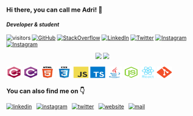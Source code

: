 ###  Hi there, you can call me Adri! 👋
#### *Developer & student* 
![visitors](https://visitor-badge.laobi.icu/badge?page_id=anunezmartinez.visitor-badge)
<a href="https://github.com/anunezmartinez" target="_blank" rel="noopener noreferrer"><img src="https://img.shields.io/badge/GitHub-100000?style=lat-square&logo=github&logoColor=white" alt="GitHub"></a>
<a href="https://stackoverflow.com/users/12432805/adri%c3%a1n-n%c3%ba%c3%b1ez-mart%c3%adnez" target="_blank" rel="noopener noreferrer"><img src="https://aleen42.github.io/badges/src/stackoverflow.svg" alt="StackOverflow"></a>
<a href="https://www.linkedin.com/in/anunezmartinez/" target="_blank" rel="noopener noreferrer"><img src="https://img.shields.io/badge/LinkedIn-0077B5?style=lat-square&logo=linkedin&logoColor=white" alt="LinkedIn"></a>
<a href="https://twitter.com/adrianmrnz" target="_blank" rel="noopener noreferrer"><img src="https://img.shields.io/badge/Twitter-1DA1F2?style=lat-square&logo=twitter&logoColor=white" alt="Twitter"></a>
<a href="https://www.instagram.com/hyde_an/" target="_blank" rel="noopener noreferrer"><img src="https://img.shields.io/badge/Instagram-E4405F?style=lat-square&logo=instagram&logoColor=white" alt="Instagram"></a>
<a href="mailto:adrian@anunezmartinez.com" target="_blank" rel="noopener noreferrer"><img src="https://img.shields.io/badge/Gmail-D14836?style=lat-square&logo=gmail&logoColor=white" alt="Instagram"></a>

<div align="center">
  <a href="https://github.com/anunezmartinez"></a>
  <img height="180em" src="https://github-readme-stats.vercel.app/api?username=anunezmartinez&show_icons=true&theme=tokyonight&include_all_commits=true&count_private=true"/>
  <img height="180em" src="https://github-readme-stats.vercel.app/api/top-langs?username=anunezmartinez&layout=compact&langs_count=15&theme=tokyonight" />
</div>
  
<div style="display: inline_block"><br>
<img align="center" src="https://raw.githubusercontent.com/devicons/devicon/master/icons/cplusplus/cplusplus-original.svg" alt="C++" title="C++" height="30" width="40"/>
<img align="center" src="https://raw.githubusercontent.com/devicons/devicon/master/icons/csharp/csharp-original.svg" alt="C#" title="C#" height="30" width="40"/>
<img align="center" src="https://raw.githubusercontent.com/devicons/devicon/master/icons/html5/html5-original-wordmark.svg" alt="HTML5" title="HTML5" height="30" width="40"/>
<img align="center" src="https://raw.githubusercontent.com/devicons/devicon/master/icons/css3/css3-original-wordmark.svg" alt="CSS3" title="CSS3" height="30" width="40""/>
<img align="center" src="https://raw.githubusercontent.com/devicons/devicon/master/icons/javascript/javascript-original.svg" alt="JavaScript" title="JavaScript" height="30" width="40"/>
<img align="center" src="https://raw.githubusercontent.com/devicons/devicon/master/icons/typescript/typescript-original.svg" alt="TypeScript" title="TypeScript" height="30" width="40"/>
<img align="center" src="https://raw.githubusercontent.com/devicons/devicon/master/icons/java/java-original.svg" alt="Java" title="Java" height="30" width="40"/>
<img align="center" src="https://raw.githubusercontent.com/devicons/devicon/master/icons/nodejs/nodejs-original.svg" alt="NodeJS" title="NodeJS" height="30" width="40"/>
<img align="center" src="https://raw.githubusercontent.com/devicons/devicon/master/icons/react/react-original-wordmark.svg" alt="ReactJS" title="ReactJS" height="30" width="40"/>
<img align="center" src="https://raw.githubusercontent.com/devicons/devicon/master/icons/git/git-original.svg" alt="Git" title="Git" height="30" width="40"/>
</div>

### You can also find me on 👇
<p align='left'>
<a href="https://www.linkedin.com/in/anunezmartinez/"><img src='https://cdn.jsdelivr.net/npm/simple-icons@3.0.1/icons/linkedin.svg' alt='linkedin' height='40'></a>&nbsp;&nbsp;
<a href="https://www.instagram.com/hyde_an/"><img src='https://cdn.jsdelivr.net/npm/tabler-icons@1.10.0/icons/brand-instagram.svg' alt='instagram' height='40'></a>&nbsp;&nbsp;
<a href="https://twitter.com/adrianmrnz"><img src='https://cdn.jsdelivr.net/npm/tabler-icons@1.10.0/icons/brand-twitter.svg' alt='twitter' height='40'></a>&nbsp;&nbsp;
<a href="https://anunezmartinez.com"><img src='https://cdn.jsdelivr.net/npm/tabler-icons@1.10.0/icons/link.svg' alt='website' height='40'></a>&nbsp;&nbsp;
<a href="mailto:adrian@anunezmartinez.com"><img src='https://cdn.jsdelivr.net/npm/tabler-icons@1.10.0/icons/mail.svg' alt='mail' height='40'></a>&nbsp;&nbsp;
</p>

